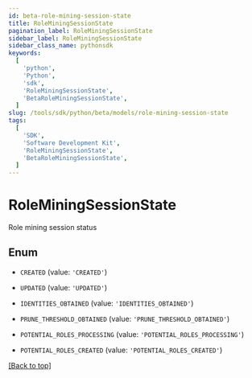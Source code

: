```yaml
---
id: beta-role-mining-session-state
title: RoleMiningSessionState
pagination_label: RoleMiningSessionState
sidebar_label: RoleMiningSessionState
sidebar_class_name: pythonsdk
keywords:
  [
    'python',
    'Python',
    'sdk',
    'RoleMiningSessionState',
    'BetaRoleMiningSessionState',
  ]
slug: /tools/sdk/python/beta/models/role-mining-session-state
tags:
  [
    'SDK',
    'Software Development Kit',
    'RoleMiningSessionState',
    'BetaRoleMiningSessionState',
  ]
---
```


# RoleMiningSessionState

Role mining session status

## Enum

- `CREATED` (value: `'CREATED'`)

- `UPDATED` (value: `'UPDATED'`)

- `IDENTITIES_OBTAINED` (value: `'IDENTITIES_OBTAINED'`)

- `PRUNE_THRESHOLD_OBTAINED` (value: `'PRUNE_THRESHOLD_OBTAINED'`)

- `POTENTIAL_ROLES_PROCESSING` (value: `'POTENTIAL_ROLES_PROCESSING'`)

- `POTENTIAL_ROLES_CREATED` (value: `'POTENTIAL_ROLES_CREATED'`)

[[Back to top]](#)

